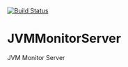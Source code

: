 [![Build Status](https://travis-ci.org/rodbate/JVMMonitorServer.svg?branch=master)](https://travis-ci.org/rodbate/JVMMonitorServer)

# JVMMonitorServer


JVM Monitor Server
